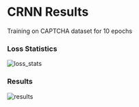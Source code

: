 # CRNN Results
Training on CAPTCHA dataset for 10 epochs

### Loss Statistics
![loss_stats](https://user-images.githubusercontent.com/57009004/147662564-eb0e2a22-3832-4a40-9903-0595b1d284ec.png)
### Results
![results](https://user-images.githubusercontent.com/57009004/147662598-e21c75d7-b766-4575-9940-306d782b4165.png)